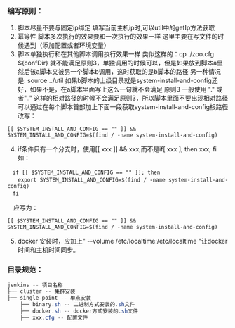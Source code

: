 ### 编写原则：

1. 脚本尽量不要与固定ip绑定
   填写当前主机ip时,可以util中的getIp方法获取
2. 幂等性 脚本多次执行的效果要和一次执行的效果一样
   这里主要在写文件的时候遇到（添加配置或者环境变量）
3. 脚本单独执行和在其他脚本调用执行效果一样
   类似这样的：cp ./zoo.cfg ${confDir}
   就不能满足原则3，单独调用的时候可以，但是如果放到脚本a里然后该a脚本又被另一个脚本b调用，这时获取的是b脚本的路径
   另一种情况是: source ../util
   如果b脚本的上级目录就是system-install-and-config还好，如果不是，在a脚本里面写上这么一句就不会满足
   原则3
   一般使用 "." 或者".." 这样的相对路径的时候不会满足原则3，所以脚本里面不要出现相对路径 
   可以通过在每个脚本首部加上下面一段获取system-install-and-config根路径改写：

``` shell
[[ $SYSTEM_INSTALL_AND_CONFIG == "" ]] && SYSTEM_INSTALL_AND_CONFIG=$(find / -name system-install-and-config)
```

4. if条件只有一个分支时，使用[[ xxx ]] && xxx,而不是if[ xxx ]; then xxx; fi 如：

```shell
　if [[ $SYSTEM_INSTALL_AND_CONFIG == "" ]]; then
　　export SYSTEM_INSTALL_AND_CONFIG=$(find / -name system-install-and-config)
　fi
```

　应写为：

```shell
[[ $SYSTEM_INSTALL_AND_CONFIG == "" ]] && SYSTEM_INSTALL_AND_CONFIG=$(find / -name system-install-and-config)
```
5. docker 安装时，应加上" --volume /etc/localtime:/etc/localtime "让docker时间和主机时间同步。

### 目录规范：

```java
jenkins -- 项目名称
├── cluster -- 集群安装
├── single-point -- 单点安装
    ├── binary.sh -- 二进制方式安装的.sh文件
    ├── docker.sh -- docker方式安装的.sh文件
    ├── xxx.cfg -- 配置文件
```


